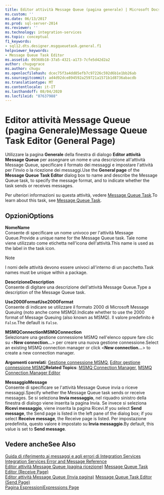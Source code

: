 ```yaml
---
title: Editor attività Message Queue (pagina generale) | Microsoft Docs
ms.custom: ''
ms.date: 06/13/2017
ms.prod: sql-server-2014
ms.reviewer: ''
ms.technology: integration-services
ms.topic: conceptual
f1_keywords:
- sql12.dts.designer.msgqueuetask.general.f1
helpviewer_keywords:
- Message Queue Task Editor
ms.assetid: 09368b18-37a5-4321-a173-7cfe5d42d2a2
author: chugugrace
ms.author: chugu
ms.openlocfilehash: dcec75f3a4dd85efb7c97226c592d6b1e1bb26ab
ms.sourcegitcommit: ad4d92dce894592a259721a1571b1d8736abacdb
ms.translationtype: MT
ms.contentlocale: it-IT
ms.lasthandoff: 08/04/2020
ms.locfileid: "87637988"
---
```

# <a name="message-queue-task-editor-general-page"></a><span data-ttu-id="b270a-102">Editor attività Message Queue (pagina Generale)</span><span class="sxs-lookup"><span data-stu-id="b270a-102">Message Queue Task Editor (General Page)</span></span>
  <span data-ttu-id="b270a-103">Utilizzare la pagina **Generale** della finestra di dialogo **Editor attività Message Queue** per assegnare un nome e una descrizione all'attività Message Queue, specificare il formato dei messaggi e impostare l'attività per l'invio o la ricezione dei messaggi.</span><span class="sxs-lookup"><span data-stu-id="b270a-103">Use the **General page** of the **Message Queue Task Editor** dialog box to name and describe the Message Queue task, to specify the message format, and to indicate whether the task sends or receives messages.</span></span>  
  
 <span data-ttu-id="b270a-104">Per ulteriori informazioni su questa attività, vedere [Message Queue Task](control-flow/message-queue-task.md).</span><span class="sxs-lookup"><span data-stu-id="b270a-104">To learn about this task, see [Message Queue Task](control-flow/message-queue-task.md).</span></span>  
  
## <a name="options"></a><span data-ttu-id="b270a-105">Opzioni</span><span class="sxs-lookup"><span data-stu-id="b270a-105">Options</span></span>  
 <span data-ttu-id="b270a-106">**Nome**</span><span class="sxs-lookup"><span data-stu-id="b270a-106">**Name**</span></span>  
 <span data-ttu-id="b270a-107">Consente di specificare un nome univoco per l'attività Message Queue.</span><span class="sxs-lookup"><span data-stu-id="b270a-107">Provide a unique name for the Message Queue task.</span></span> <span data-ttu-id="b270a-108">Tale nome viene utilizzato come etichetta nell'icona dell'attività.</span><span class="sxs-lookup"><span data-stu-id="b270a-108">This name is used as the label in the task icon.</span></span>  
  
> [!NOTE]  
>  <span data-ttu-id="b270a-109">I nomi delle attività devono essere univoci all'interno di un pacchetto.</span><span class="sxs-lookup"><span data-stu-id="b270a-109">Task names must be unique within a package.</span></span>  
  
 <span data-ttu-id="b270a-110">**Descrizione**</span><span class="sxs-lookup"><span data-stu-id="b270a-110">**Description**</span></span>  
 <span data-ttu-id="b270a-111">Consente di digitare una descrizione dell'attività Message Queue.</span><span class="sxs-lookup"><span data-stu-id="b270a-111">Type a description of the Message Queue task.</span></span>  
  
 <span data-ttu-id="b270a-112">**Use2000Format**</span><span class="sxs-lookup"><span data-stu-id="b270a-112">**Use2000Format**</span></span>  
 <span data-ttu-id="b270a-113">Consente di indicare se utilizzare il formato 2000 di Microsoft Message Queuing (noto anche come MSMQ).</span><span class="sxs-lookup"><span data-stu-id="b270a-113">Indicate whether to use the 2000 format of Message Queuing (also known as MSMQ).</span></span> <span data-ttu-id="b270a-114">Il valore predefinito è `False`.</span><span class="sxs-lookup"><span data-stu-id="b270a-114">The default is `False`.</span></span>  
  
 <span data-ttu-id="b270a-115">**MSMQConnection**</span><span class="sxs-lookup"><span data-stu-id="b270a-115">**MSMQConnection**</span></span>  
 <span data-ttu-id="b270a-116">Selezionare una gestione connessione MSMQ nell'elenco oppure fare clic su \<**New connection...**> per creare una nuova gestione connessione.</span><span class="sxs-lookup"><span data-stu-id="b270a-116">Select an existing MSMQ connection manager or click \<**New connection...**> to create a new connection manager.</span></span>  
  
 <span data-ttu-id="b270a-117">**Argomenti correlati**: [Gestione connessione MSMQ](connection-manager/msmq-connection-manager.md), [Editor gestione connessione MSMQ](../../2014/integration-services/msmq-connection-manager-editor.md)</span><span class="sxs-lookup"><span data-stu-id="b270a-117">**Related Topics**: [MSMQ Connection Manager](connection-manager/msmq-connection-manager.md), [MSMQ Connection Manager Editor](../../2014/integration-services/msmq-connection-manager-editor.md)</span></span>  
  
 <span data-ttu-id="b270a-118">**Messaggio**</span><span class="sxs-lookup"><span data-stu-id="b270a-118">**Message**</span></span>  
 <span data-ttu-id="b270a-119">Consente di specificare se l'attività Message Queue invia o riceve messaggi.</span><span class="sxs-lookup"><span data-stu-id="b270a-119">Specify whether the Message Queue task sends or receive messages.</span></span> <span data-ttu-id="b270a-120">Se si seleziona **Invia messaggio**, nel riquadro sinistro della finestra di dialogo viene inserita la pagina Invia. Se invece si seleziona **Ricevi messaggio**, viene inserita la pagina Ricevi.</span><span class="sxs-lookup"><span data-stu-id="b270a-120">If you select **Send message**, the Send page is listed in the left pane of the dialog box; if you select **Receive message**, the Receive page is listed.</span></span> <span data-ttu-id="b270a-121">Per impostazione predefinita, questo valore è impostato su **Invia messaggio**.</span><span class="sxs-lookup"><span data-stu-id="b270a-121">By default, this value is set to **Send message**.</span></span>  
  
## <a name="see-also"></a><span data-ttu-id="b270a-122">Vedere anche</span><span class="sxs-lookup"><span data-stu-id="b270a-122">See Also</span></span>  
 <span data-ttu-id="b270a-123">[Guida di riferimento ai messaggi e agli errori di Integration Services](../../2014/integration-services/integration-services-error-and-message-reference.md) </span><span class="sxs-lookup"><span data-stu-id="b270a-123">[Integration Services Error and Message Reference](../../2014/integration-services/integration-services-error-and-message-reference.md) </span></span>  
 <span data-ttu-id="b270a-124">[Editor attività Message Queue &#40;pagina ricezione&#41;](../../2014/integration-services/message-queue-task-editor-receive-page.md) </span><span class="sxs-lookup"><span data-stu-id="b270a-124">[Message Queue Task Editor &#40;Receive Page&#41;](../../2014/integration-services/message-queue-task-editor-receive-page.md) </span></span>  
 <span data-ttu-id="b270a-125">[Editor attività Message Queue &#40;Invia pagina&#41;](../../2014/integration-services/message-queue-task-editor-send-page.md) </span><span class="sxs-lookup"><span data-stu-id="b270a-125">[Message Queue Task Editor &#40;Send Page&#41;](../../2014/integration-services/message-queue-task-editor-send-page.md) </span></span>  
 [<span data-ttu-id="b270a-126">Pagina Espressioni</span><span class="sxs-lookup"><span data-stu-id="b270a-126">Expressions Page</span></span>](expressions/expressions-page.md)  
  
  
